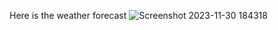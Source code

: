 Here is the weather forecast
![Screenshot 2023-11-30 184318](https://github.com/Alvaro-01/101349908_comp3123_labtest2/assets/123744213/4142b5d6-9b05-4a8a-8c6c-53bbb46c35fc)
